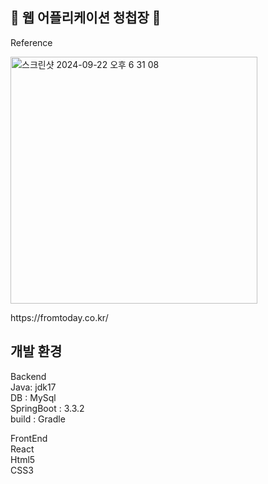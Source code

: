 ## 💌 웹 어플리케이션 청첩장 💌
<div>
  <p>Reference</p>
<img width="395" alt="스크린샷 2024-09-22 오후 6 31 08" src="https://github.com/user-attachments/assets/f0eef9f8-81ed-46a5-8716-d233e45f5f20">
 <p>https://fromtoday.co.kr/ </p>
</div>

<div>
  <h2>개발 환경</h2>
  <p>Backend <br>
   Java: jdk17 <br>
   DB : MySql <br>
   SpringBoot : 3.3.2 <br>
   build : Gradle <br></p>
  <p>FrontEnd <br>
   React <br>
   Html5 <br>
   CSS3 <br>
   </p>
</div>
